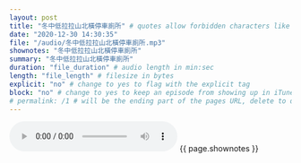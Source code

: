 ```yaml
---
layout: post
title: "冬中低拉拉山北橫停車廁所" # quotes allow forbidden characters like the colon
date: "2020-12-30 14:30:35"
file: "/audio/冬中低拉拉山北橫停車廁所.mp3"
shownotes: "冬中低拉拉山北橫停車廁所"
summary: "冬中低拉拉山北橫停車廁所"
duration: "file_duration" # audio length in min:sec
length: "file_length" # filesize in bytes
explicit: "no" # change to yes to flag with the explicit tag
block: "no" # change to yes to keep an episode from showing up in iTunes
# permalink: /1 # will be the ending part of the pages URL, delete to default to the title
---
```


<audio controls>
<source src="{{site.url}}{{site.baseurl}}{{ page.file }}" type="audio/x-mp3">
Your browser does not support the audio element.
</audio>
{{ page.shownotes }}

